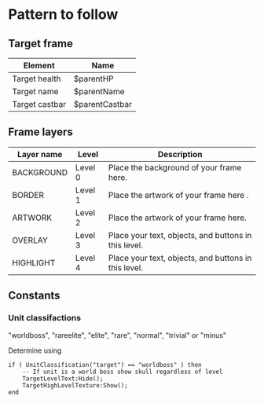 # Pattern to follow

## Target frame
|Element|Name|
|---|---|
|Target health|$parentHP|
|Target name|$parentName|
|Target castbar|$parentCastbar|


## Frame layers
|Layer name|Level|Description|
|---|---|---|
|BACKGROUND | Level 0   | Place the background of your frame here.              |
|BORDER     | Level 1   | Place the artwork of your frame here .                |
|ARTWORK    | Level 2   | Place the artwork of your frame here.                 |
|OVERLAY    | Level 3   | Place your text, objects, and buttons in this level.  |
|HIGHLIGHT  | Level 4   | Place your text, objects, and buttons in this level.  |



## Constants
### Unit classifactions
"worldboss", "rareelite", "elite", "rare", "normal", "trivial" or "minus"

Determine using 

    if ( UnitClassification("target") == "worldboss" ) then
        -- If unit is a world boss show skull regardless of level
        TargetLevelText:Hide();
        TargetHighLevelTexture:Show();
    end